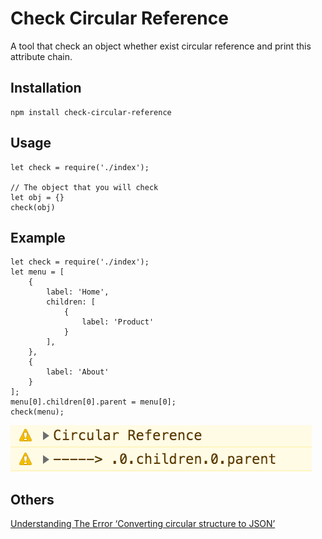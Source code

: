 # Check Circular Reference
A tool that check an object whether exist circular reference and print this attribute chain.


## Installation
```
npm install check-circular-reference
```

## Usage
```
let check = require('./index');

// The object that you will check
let obj = {} 
check(obj)
```

## Example
```
let check = require('./index');
let menu = [
    {
        label: 'Home',
        children: [
            {
                label: 'Product'
            }
        ],
    },
    {
        label: 'About'
    }
];
menu[0].children[0].parent = menu[0];
check(menu);
```
![circular reference example screenshot](https://github.com/ShawnYou1/check-circular-reference/blob/master/example.png)

## Others
[Understanding The Error ‘Converting circular structure to JSON’](https://youshaohua.com/post/understanding-the-error-converting-circular-structure-to-json)
